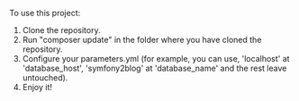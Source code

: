 To use this project:
1. Clone the repository.
2. Run "composer update" in the folder where you have cloned the repository.
3. Configure your parameters.yml (for example, you can use, 'localhost' at 'database_host', 'symfony2blog' at 'database_name' and the rest leave untouched).
4. Enjoy it!